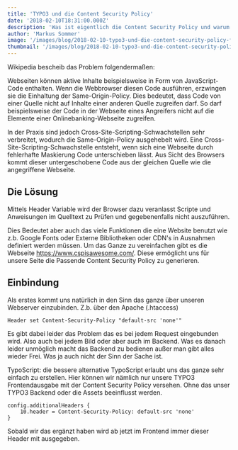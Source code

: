 ```yaml
---
title: 'TYPO3 und die Content Security Policy'
date: '2018-02-10T18:31:00.000Z'
description: 'Was ist eigentlich die Content Security Policy und warum sollte ich sie einsetzen? Eine integration in TYPO3'
author: 'Markus Sommer'
image: '/images/blog/2018-02-10-typo3-und-die-content-security-policy-full.jpg'
thumbnail: '/images/blog/2018-02-10-typo3-und-die-content-security-policy-thumbnail.jpg'
---
```


Wikipedia bescheib das Problem folgendermaßen:

Webseiten können aktive Inhalte beispielsweise in Form von JavaScript-Code enthalten. Wenn die Webbrowser diesen Code ausführen, erzwingen sie die Einhaltung der Same-Origin-Policy. Dies bedeutet, dass Code von einer Quelle nicht auf Inhalte einer anderen Quelle zugreifen darf. So darf beispielsweise der Code in der Webseite eines Angreifers nicht auf die Elemente einer Onlinebanking-Webseite zugreifen.

In der Praxis sind jedoch Cross-Site-Scripting-Schwachstellen sehr verbreitet, wodurch die Same-Origin-Policy ausgehebelt wird. Eine Cross-Site-Scripting-Schwachstelle entsteht, wenn sich eine Webseite durch fehlerhafte Maskierung Code unterschieben lässt. Aus Sicht des Browsers kommt dieser untergeschobene Code aus der gleichen Quelle wie die angegriffene Webseite.

## Die Lösung

Mittels Header Variable wird der Browser dazu veranlasst Scripte und Anweisungen im Quelltext zu Prüfen und gegebenenfalls nicht auszuführen.

Dies Bedeutet aber auch das viele Funktionen die eine Website benutzt wie z.b. Google Fonts oder Externe Bibliotheken oder CDN's in Ausnahmen definiert werden müssen. Um das Ganze zu vereinfachen gibt es die Webseite <https://www.cspisawesome.com/>. Diese ermöglicht uns für unsere Seite die Passende Content Security Policy zu generieren.

## Einbindung

Als erstes kommt uns natürlich in den Sinn das ganze über unseren Webserver einzubinden. Z.b. über den Apache (.htaccess)

```
Header set Content-Security-Policy "default-src 'none'"
```

Es gibt dabei leider das Problem das es bei jedem Request eingebunden wird. Also auch bei jedem Bild oder aber auch im Backend. Was es danach leider unmöglich macht das Backend zu bedienen außer man gibt alles wieder Frei. Was ja auch nicht der Sinn der Sache ist.

TypoScript: die bessere alternative
TypoScript erlaubt uns das ganze sehr einfach zu erstellen. Hier können wir nämlich nur unsere TYPO3 Frontendausgabe mit der Content Security Policy versehen. Ohne das unser TYPO3 Backend oder die Assets beeinflusst werden.

```
config.additionalHeaders {
    10.header = Content-Security-Policy: default-src 'none'
}
```

Sobald wir das ergänzt haben wird ab jetzt im Frontend immer dieser Header mit ausgegeben.
